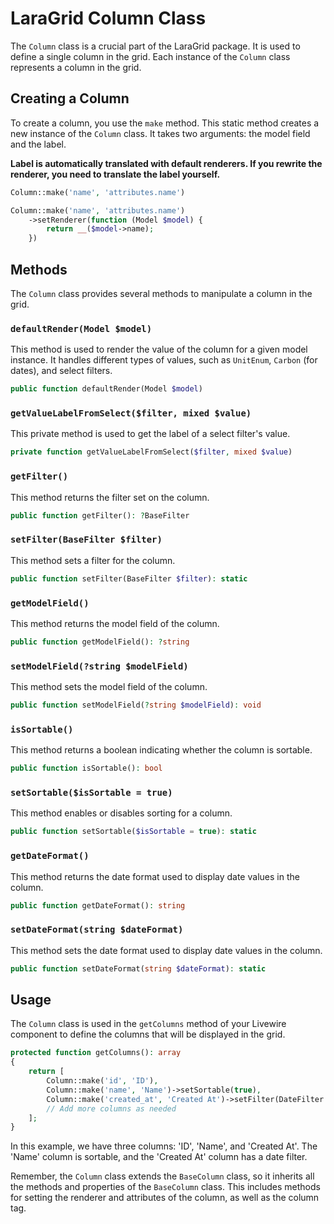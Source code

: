 # LaraGrid Column Class

The `Column` class is a crucial part of the LaraGrid package. It is used to define a single column in the grid. Each instance of the `Column` class represents a column in the grid.

## Creating a Column

To create a column, you use the `make` method. This static method creates a new instance of the `Column` class. It takes two arguments: the model field and the label.

**Label is automatically translated with default renderers. If you rewrite the renderer, you need to translate the label yourself.**

```php
Column::make('name', 'attributes.name')
```

```php
Column::make('name', 'attributes.name')
    ->setRenderer(function (Model $model) {
        return __($model->name);
    })
```


## Methods

The `Column` class provides several methods to manipulate a column in the grid.

### `defaultRender(Model $model)`

This method is used to render the value of the column for a given model instance. It handles different types of values, such as `UnitEnum`, `Carbon` (for dates), and select filters.

```php
public function defaultRender(Model $model)
```

### `getValueLabelFromSelect($filter, mixed $value)`

This private method is used to get the label of a select filter's value.

```php
private function getValueLabelFromSelect($filter, mixed $value)
```

### `getFilter()`

This method returns the filter set on the column.

```php
public function getFilter(): ?BaseFilter
```

### `setFilter(BaseFilter $filter)`

This method sets a filter for the column.

```php
public function setFilter(BaseFilter $filter): static
```

### `getModelField()`

This method returns the model field of the column.

```php
public function getModelField(): ?string
```

### `setModelField(?string $modelField)`

This method sets the model field of the column.

```php
public function setModelField(?string $modelField): void
```

### `isSortable()`

This method returns a boolean indicating whether the column is sortable.

```php
public function isSortable(): bool
```

### `setSortable($isSortable = true)`

This method enables or disables sorting for a column.

```php
public function setSortable($isSortable = true): static
```

### `getDateFormat()`

This method returns the date format used to display date values in the column.

```php
public function getDateFormat(): string
```

### `setDateFormat(string $dateFormat)`

This method sets the date format used to display date values in the column.

```php
public function setDateFormat(string $dateFormat): static
```

## Usage

The `Column` class is used in the `getColumns` method of your Livewire component to define the columns that will be displayed in the grid.

```php
protected function getColumns(): array
{
    return [
        Column::make('id', 'ID'),
        Column::make('name', 'Name')->setSortable(true),
        Column::make('created_at', 'Created At')->setFilter(DateFilter::make()),
        // Add more columns as needed
    ];
}
```

In this example, we have three columns: 'ID', 'Name', and 'Created At'. The 'Name' column is sortable, and the 'Created At' column has a date filter.

Remember, the `Column` class extends the `BaseColumn` class, so it inherits all the methods and properties of the `BaseColumn` class. This includes methods for setting the renderer and attributes of the column, as well as the column tag.